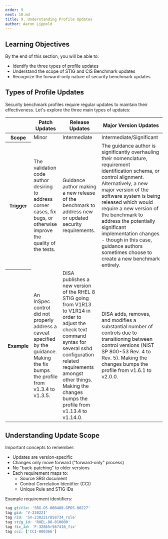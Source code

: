 ```yaml
---
order: 9
next: 10.md
title: 9. Understanding Profile Updates
author: Aaron Lippold
---
```


## Learning Objectives

By the end of this section, you will be able to:

- Identify the three types of profile updates
- Understand the scope of STIG and CIS Benchmark updates
- Recognize the forward-only nature of security benchmark updates

## Types of Profile Updates

Security benchmark profiles require regular updates to maintain their effectiveness. Let's explore the three main types of updates:

<table>
  <thead>
    <tr>
      <th></th>
      <th scope="col">Patch Updates</th>
      <th scope="col">Release Updates</th> 
      <th scope="col">Major Version Updates</th> 
    </tr>
  </thead>
  <tbody>
    <tr>
      <th scope="row">Scope</th>
      <td>Minor</td>
      <td>Intermediate</td>
      <td>Intermediate/Significant</td>
    </tr>
    <tr>
      <th scope="row">Trigger</th>
      <td>The validation code author desiring to address corner cases, fix bugs, or otherwise improve the quality of the tests.</td>
      <td>Guidance author making a new release of the benchmark to address new or updated security requirements.</td>
      <td>The guidance author is significantly overhauling their nomenclature, requirement identification schema, or control alignment.  Alternatively, a new major version of the software system is being released which would require a new version of the benchmark to address the potentially significant implementation changes - though in this case, guidance authors sometimes choose to create a new benchmark entirely.</td>
    </tr>
    <tr>
      <th scope="row">Example</th>
      <td>An InSpec control did not properly address a caveat specified by the guidance.  Making the fix bumps the profile from v1.3.4 to v1.3.5.</td>
      <td>DISA publishes a new version of the RHEL 8 STIG going from V1R13 to V1R14 in order to adjust the check text command syntax for several sshd configuration related requirements amongst other things.  Making the changes bumps the profile from v1.13.4 to v1.14.0.</td>
      <td>DISA adds, removes, and modifies a substantial number of controls due to transitioning between control versions (NIST SP 800-53 Rev. 4 to Rev. 5).  Making the changes bumps the profile from v1.6.1 to v2.0.0.</td>
    </tr>
  </tbody>
</table>

## Understanding Update Scope

Important concepts to remember:

- Updates are version-specific
- Changes only move forward ("forward-only" process)
- No "back-patching" to older versions
- Each requirement maps to:
  - Source SRG document
  - Control Correlation Identifier (CCI)
  - Unique Rule and STIG IDs

Example requirement identifiers:

```ruby
tag gtitle: 'SRG-OS-000480-GPOS-00227'
tag gid: 'V-230221'
tag rid: 'SV-230221r858734_rule'
tag stig_id: 'RHEL-08-010000'
tag fix_id: 'F-32865r567410_fix'
tag cci: ['CCI-000366']
```

